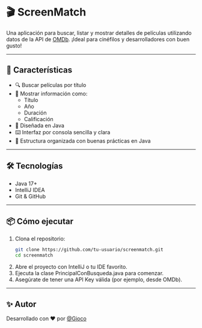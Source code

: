 # 🎬 ScreenMatch

Una aplicación para buscar, listar y mostrar detalles de películas utilizando datos de la API de [OMDb](https://www.omdbapi.com/). ¡Ideal para cinéfilos y desarrolladores con buen gusto!

---

## 🚀 Características

- 🔍 Buscar películas por título
- 📝 Mostrar información como:
  - Título
  - Año
  - Duración
  - Calificación
- 💛 Diseñada en Java
- ⌨️ Interfaz por consola sencilla y clara
- 🔧 Estructura organizada con buenas prácticas en Java

---

## 🛠️ Tecnologías

- Java 17+
- IntelliJ IDEA
- Git & GitHub

---

## 📦 Cómo ejecutar

1. Clona el repositorio:
   ```bash
   git clone https://github.com/tu-usuario/screenmatch.git
   cd screenmatch
2. Abre el proyecto con IntelliJ o tu IDE favorito.
3. Ejecuta la clase PrincipalConBusqueda.java para comenzar.
4. Asegúrate de tener una API Key válida (por ejemplo, desde OMDb).


--- 

## ✨ Autor
Desarrollado con ❤️ por [@Gioco](https://github.com/GiocoGonzalez)

